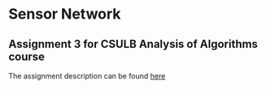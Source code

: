 # Sensor Network
## Assignment 3 for CSULB Analysis of Algorithms course
The assignment description can be found [here](Assignment.pdf)
